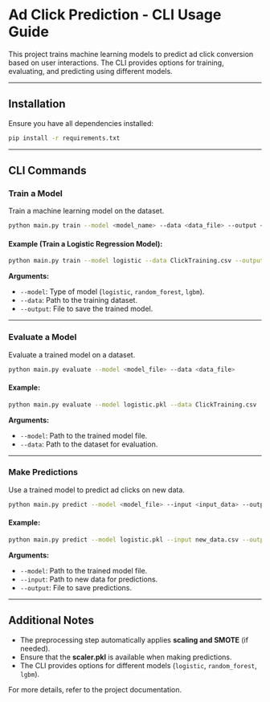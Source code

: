 # Ad Click Prediction - CLI Usage Guide

This project trains machine learning models to predict ad click conversion based on user interactions. The CLI provides options for training, evaluating, and predicting using different models.

---

## Installation

Ensure you have all dependencies installed:
```sh
pip install -r requirements.txt
```

---

## CLI Commands

### Train a Model

Train a machine learning model on the dataset.
```sh
python main.py train --model <model_name> --data <data_file> --output <model_output>
```

#### Example (Train a Logistic Regression Model):
```sh
python main.py train --model logistic --data ClickTraining.csv --output logistic.pkl
```

**Arguments:**
- `--model`: Type of model (`logistic`, `random_forest`, `lgbm`).
- `--data`: Path to the training dataset.
- `--output`: File to save the trained model.

---

### Evaluate a Model

Evaluate a trained model on a dataset.
```sh
python main.py evaluate --model <model_file> --data <data_file>
```

#### Example:
```sh
python main.py evaluate --model logistic.pkl --data ClickTraining.csv
```

**Arguments:**
- `--model`: Path to the trained model file.
- `--data`: Path to the dataset for evaluation.

---

### Make Predictions

Use a trained model to predict ad clicks on new data.
```sh
python main.py predict --model <model_file> --input <input_data> --output <prediction_output>
```

#### Example:
```sh
python main.py predict --model logistic.pkl --input new_data.csv --output predictions.csv
```

**Arguments:**
- `--model`: Path to the trained model file.
- `--input`: Path to new data for predictions.
- `--output`: File to save predictions.

---

## Additional Notes

- The preprocessing step automatically applies **scaling and SMOTE** (if needed).
- Ensure that the **scaler.pkl** is available when making predictions.
- The CLI provides options for different models (`logistic`, `random_forest`, `lgbm`).

For more details, refer to the project documentation.

